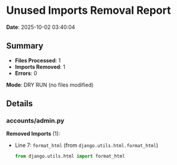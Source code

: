 # Unused Imports Removal Report

**Date**: 2025-10-02 03:40:04

## Summary

- **Files Processed**: 1
- **Imports Removed**: 1
- **Errors**: 0

**Mode**: DRY RUN (no files modified)

## Details

### accounts/admin.py

**Removed Imports** (1):

- Line 7: `format_html` (from `django.utils.html.format_html`)
  ```python
  from django.utils.html import format_html
  ```

